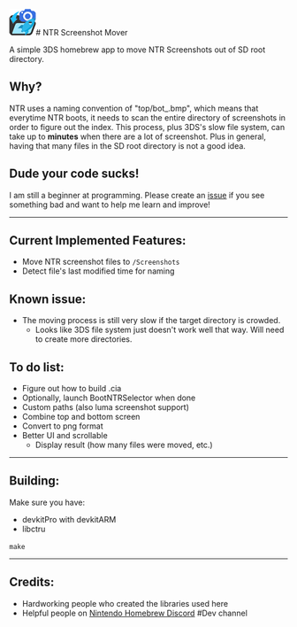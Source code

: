 ![# NTR Screenshot Mover](https://github.com/3096/NTR-Screenshot-Mover/raw/master/meta/icon.png)# NTR Screenshot Mover

A simple 3DS homebrew app to move NTR Screenshots out of SD root directory.

## Why?

NTR uses a naming convention of "top/bot_<INDEX>.bmp", which means that everytime NTR boots, it needs to scan the entire directory of screenshots in order to figure out the index. This process, plus 3DS's slow file system, can take up to **minutes** when there are a lot of screenshot. Plus in general, having that many files in the SD root directory is not a good idea.

## Dude your code sucks!

I am still a beginner at programming. Please create an [issue](https://github.com/3096/NTR-Screenshot-Mover/issues/new) if you see something bad and want to help me learn and improve!

---
## Current Implemented Features:

- Move NTR screenshot files to `/Screenshots`
- Detect file's last modified time for naming

## Known issue:
- The moving process is still very slow if the target directory is crowded.
    - Looks like 3DS file system just doesn't work well that way. Will need to create more directories.

## To do list:

- Figure out how to build .cia
- Optionally, launch BootNTRSelector when done
- Custom paths (also luma screenshot support)
- Combine top and bottom screen
- Convert to png format
- Better UI and scrollable
    - Display result (how many files were moved, etc.)

---
## Building:

Make sure you have:

- devkitPro with devkitARM
- libctru

`make`

---
## Credits:

- Hardworking people who created the libraries used here
- Helpful people on [Nintendo Homebrew Discord](https://discord.gg/C29hYvh) #Dev channel

